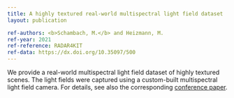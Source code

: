 ```yaml
---
title: A highly textured real-world multispectral light field dataset
layout: publication

ref-authors: <b>Schambach, M.</b> and Heizmann, M.
ref-year: 2021
ref-reference: RADAR4KIT
ref-data: https://dx.doi.org/10.35097/500
---
```


We provide a real-world multispectral light field dataset of highly textured scenes.
The light fields were captured using a custom-built multispectral light field camera.
For details, see also the corresponding <a href="https://maxschambach.github.io/publications/conference/3dv-spectrally-coded-lf/">conference paper</a>.
